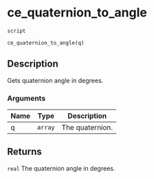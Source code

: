 # ce_quaternion_to_angle
`script`
```gml
ce_quaternion_to_angle(q)
```

## Description
Gets quaternion angle in degrees.

### Arguments
| Name | Type | Description |
| ---- | ---- | ----------- |
| q | `array` | The quaternion. |

## Returns
`real` The quaternion angle in degrees.